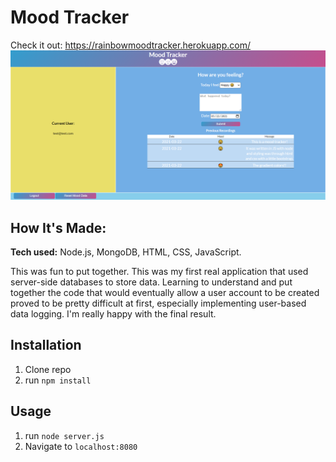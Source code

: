 # Mood Tracker

Check it out: https://rainbowmoodtracker.herokuapp.com/
![thumbnail of webpage](https://raw.githubusercontent.com/wadedesir/moodTracker/main/thumbnail.PNG)

## How It's Made:

**Tech used:** Node.js, MongoDB, HTML, CSS, JavaScript.

This was fun to put together. This was my first real application that used server-side databases to store data. Learning to understand and put together the code that would eventually allow a user account to be created proved to be pretty difficult at first, especially implementing user-based data logging. I'm really happy with the final result.

## Installation

1. Clone repo
2. run `npm install`

## Usage

1. run `node server.js`
2. Navigate to `localhost:8080`
